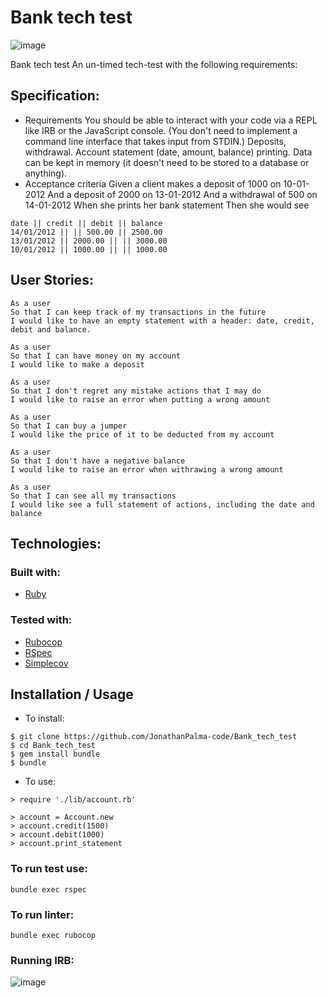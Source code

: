 # Bank tech test

![image](https://user-images.githubusercontent.com/55409351/73471187-dc5a4600-4380-11ea-8a0c-7b40ff5e337e.png)

Bank tech test
An un-timed tech-test with the following requirements:

## Specification:
* Requirements
You should be able to interact with your code via a REPL like IRB or the JavaScript console. (You don't need to implement a command line interface that takes input from STDIN.)
Deposits, withdrawal.
Account statement (date, amount, balance) printing.
Data can be kept in memory (it doesn't need to be stored to a database or anything).
* Acceptance criteria
Given a client makes a deposit of 1000 on 10-01-2012
And a deposit of 2000 on 13-01-2012
And a withdrawal of 500 on 14-01-2012
When she prints her bank statement
Then she would see
```
date || credit || debit || balance
14/01/2012 || || 500.00 || 2500.00
13/01/2012 || 2000.00 || || 3000.00
10/01/2012 || 1000.00 || || 1000.00
```
## User Stories:
```
As a user
So that I can keep track of my transactions in the future
I would like to have an empty statement with a header: date, credit, debit and balance.

As a user
So that I can have money on my account
I would like to make a deposit

As a user
So that I don't regret any mistake actions that I may do
I would like to raise an error when putting a wrong amount

As a user
So that I can buy a jumper
I would like the price of it to be deducted from my account

As a user
So that I don't have a negative balance
I would like to raise an error when withrawing a wrong amount

As a user
So that I can see all my transactions
I would like see a full statement of actions, including the date and balance
```
## Technologies:
### Built with:
* [Ruby](https://www.ruby-lang.org/en/)
### Tested with:
* [Rubocop](https://docs.rubocop.org/en/stable/)
* [RSpec](https://rspec.info/)
* [Simplecov](https://rubygems.org/gems/simplecov/versions/0.12.0)

## Installation / Usage

* To install:
```
$ git clone https://github.com/JonathanPalma-code/Bank_tech_test
$ cd Bank_tech_test
$ gem install bundle
$ bundle
```
* To use:
```
> require './lib/account.rb'

> account = Account.new
> account.credit(1500)
> account.debit(1000)
> account.print_statement
```

### To run test use:
```
bundle exec rspec
```
### To run linter:
```
bundle exec rubocop
```
### Running IRB:

![image](https://user-images.githubusercontent.com/55409351/73473337-7ff92580-4384-11ea-9583-5a471968e1e7.png)

